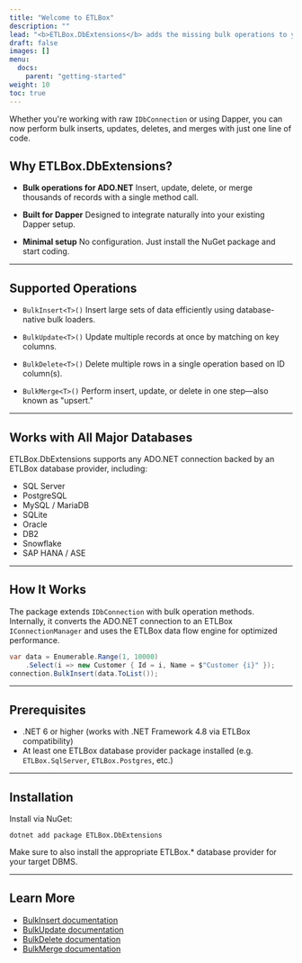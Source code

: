 ```yaml
---
title: "Welcome to ETLBox"
description: ""
lead: "<b>ETLBox.DbExtensions</b> adds the missing bulk operations to your ADO.NET stack. Built on top of the ETLBox framework, it enables high-performance data operations with a clean and simple API."
draft: false
images: []
menu:
  docs:
    parent: "getting-started"
weight: 10
toc: true
---
```


Whether you're working with raw `IDbConnection` or using Dapper, you can now perform bulk inserts, updates, deletes, and merges with just one line of code.

## Why ETLBox.DbExtensions?

- **Bulk operations for ADO.NET**
  Insert, update, delete, or merge thousands of records with a single method call.

- **Built for Dapper**
  Designed to integrate naturally into your existing Dapper setup.

- **Minimal setup**
  No configuration. Just install the NuGet package and start coding.

---

## Supported Operations

- `BulkInsert<T>()`
  Insert large sets of data efficiently using database-native bulk loaders.

- `BulkUpdate<T>()`
  Update multiple records at once by matching on key columns.

- `BulkDelete<T>()`
  Delete multiple rows in a single operation based on ID column(s).

- `BulkMerge<T>()`
  Perform insert, update, or delete in one step—also known as "upsert."

---

## Works with All Major Databases

ETLBox.DbExtensions supports any ADO.NET connection backed by an ETLBox database provider, including:

- SQL Server
- PostgreSQL
- MySQL / MariaDB
- SQLite
- Oracle
- DB2
- Snowflake
- SAP HANA / ASE

---

## How It Works

The package extends `IDbConnection` with bulk operation methods. Internally, it converts the ADO.NET connection to an ETLBox `IConnectionManager` and uses the ETLBox data flow engine for optimized performance.

```csharp
var data = Enumerable.Range(1, 10000)
    .Select(i => new Customer { Id = i, Name = $"Customer {i}" });
connection.BulkInsert(data.ToList());
```

---

## Prerequisites

- .NET 6 or higher (works with .NET Framework 4.8 via ETLBox compatibility)
- At least one ETLBox database provider package installed (e.g. `ETLBox.SqlServer`, `ETLBox.Postgres`, etc.)

---

## Installation

Install via NuGet:

```
dotnet add package ETLBox.DbExtensions
```

Make sure to also install the appropriate ETLBox.* database provider for your target DBMS.

---

## Learn More

- [BulkInsert documentation](/docs/bulkinsert)
- [BulkUpdate documentation](/docs/bulkupdate)
- [BulkDelete documentation](/docs/bulkdelete)
- [BulkMerge documentation](/docs/bulkmerge)
